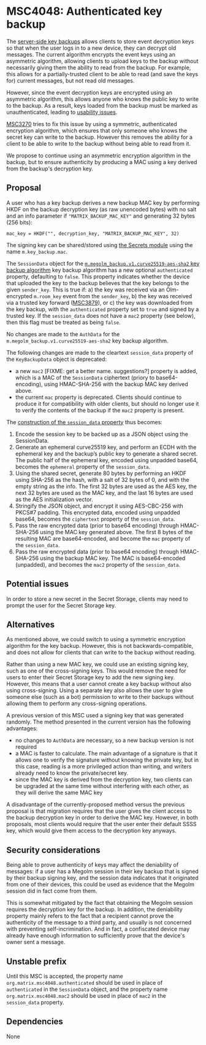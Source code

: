 # MSC4048: Authenticated key backup

The [server-side key
backups](https://spec.matrix.org/unstable/client-server-api/#server-side-key-backups)
allows clients to store event decryption keys so that when the user logs in to
a new device, they can decrypt old messages.  The current algorithm encrypts
the event keys using an asymmetric algorithm, allowing clients to upload keys to
the backup without necessarily giving them the ability to read from the
backup.  For example, this allows for a partially-trusted client to be able to
read (and save the keys for) current messages, but not read old messages.

However, since the event decryption keys are encrypted using an asymmetric
algorithm, this allows anyone who knows the public key to write to the backup.
As a result, keys loaded from the backup must be marked as unauthenticated,
leading to [usability
issues](https://github.com/vector-im/element-web/issues/14323).

[MSC3270](https://github.com/matrix-org/matrix-spec-proposals/pull/3270) tries
to fix this issue by using a symmetric, authenticated encryption algorithm,
which ensures that only someone who knows the secret key can write to the
backup.  However this removes the ability for a client to be able to write to
the backup without being able to read from it.

We propose to continue using an asymmetric encryption algorithm in the backup,
but to ensure authenticity by producing a MAC using a key derived from the
backup's decryption key.

## Proposal

A user who has a key backup derives a new backup MAC key by performing HKDF on
the backup decryption key (as raw unencoded bytes) with no salt and an info
parameter if `"MATRIX_BACKUP_MAC_KEY"` and generating 32 bytes (256 bits):

    mac_key = HKDF("", decryption_key, "MATRIX_BACKUP_MAC_KEY", 32)

The signing key can be shared/stored using [the Secrets
module](https://spec.matrix.org/unstable/client-server-api/#secrets) using the
name `m.key_backup.mac`.

The `SessionData` object for the [`m.megolm_backup.v1.curve25519-aes-sha2` key
backup
algorithm](https://spec.matrix.org/unstable/client-server-api/#backup-algorithm-mmegolm_backupv1curve25519-aes-sha2)
key backup algorithm has a new optional `authenticated` property, defaulting to
`false`.  This property indicates whether the device that uploaded the key to
the backup believes that the key belongs to the given `sender_key`.  This is
true if: a) the key was received via an Olm-encrypted `m.room_key` event from
the `sender_key`, b) the key was received via a trusted key forward
([MSC3879](https://github.com/matrix-org/matrix-spec-proposals/pull/3879)), or
c) the key was downloaded from the key backup, with the `authenticated`
property set to `true` and signed by a trusted key.  If the `session_data` does
not have a `mac2` property (see below), then this flag must be treated as being
`false`.

No changes are made to the `AuthData` for the
`m.megolm_backup.v1.curve25519-aes-sha2` key backup algorithm.

The following changes are made to the cleartext `session_data` property of the
`KeyBackupData` object is deprecated:

- a new `mac2` [FIXME: get a better name.  suggestions?] property is added,
  which is a MAC of the `SessionData` ciphertext (priory to base64-encoding),
  using HMAC-SHA-256 with the backup MAC key derived above.
- the current `mac` property is deprecated.  Clients should continue to produce
  it for compatibility with older clients, but should no longer use it to
  verify the contents of the backup if the `mac2` property is present.

The [construction of the `session_data`
property](https://spec.matrix.org/unstable/client-server-api/#backup-algorithm-mmegolm_backupv1curve25519-aes-sha2)
thus becomes:

1. Encode the session key to be backed up as a JSON object using the
   SessionData.
2. Generate an ephemeral curve25519 key, and perform an ECDH with the ephemeral
   key and the backup’s public key to generate a shared secret. The public half
   of the ephemeral key, encoded using unpadded base64, becomes the `ephemeral`
   property of the `session_data`.
3. Using the shared secret, generate 80 bytes by performing an HKDF using
   SHA-256 as the hash, with a salt of 32 bytes of 0, and with the empty string
   as the info. The first 32 bytes are used as the AES key, the next 32 bytes
   are used as the MAC key, and the last 16 bytes are used as the AES
   initialization vector.
4. Stringify the JSON object, and encrypt it using AES-CBC-256 with PKCS#7
   padding. This encrypted data, encoded using unpadded base64, becomes the
   `ciphertext` property of the `session_data`.
5. Pass the raw encrypted data (prior to base64 encoding) through HMAC-SHA-256
   using the MAC key generated above. The first 8 bytes of the resulting MAC
   are base64-encoded, and become the `mac` property of the `session_data`.
6. Pass the raw encrypted data (prior to base64 encoding) through HMAC-SHA-256
   using the backup MAC key.  The MAC is base64-encoded (unpadded), and becomes
   the `mac2` property of the `session_data`.

## Potential issues

In order to store a new secret in the Secret Storage, clients may need to
prompt the user for the Secret Storage key.

## Alternatives

As mentioned above, we could switch to using a symmetric encryption algorithm
for the key backup.  However, this is not backwards-compatible, and does not
allow for clients that can write to the backup without reading.

Rather than using a new MAC key, we could use an existing signing key, such as
one of the cross-signing keys.  This would remove the need for users to enter
their Secret Storage key to add the new signing key.  However, this means that
a user cannot create a key backup without also using cross-signing.  Using a
separate key also allows the user to give someone else (such as a bot)
permission to write to their backups without allowing them to perform any
cross-signing operations.

A previous version of this MSC used a signing key that was generated randomly.
The method presented in the current version has the following advantages:

- no changes to `AuthData` are necessary, so a new backup version is not
  required
- a MAC is faster to calculate.  The main advantage of a signature is that it
  allows one to verify the signature without knowing the private key, but in
  this case, reading is a more privileged action than writing, and writers
  already need to know the private/secret key.
- since the MAC key is derived from the decryption key, two clients can be
  upgraded at the same time without interfering with each other, as they will
  derive the same MAC key

A disadvantage of the currently-proposed method versus the previous proposal is
that migration requires that the user gives the client access to the backup
decryption key in order to derive the MAC key.  However, in both proposals,
most clients would require that the user enter their default SSSS key, which
would give them access to the decryption key anyways.

## Security considerations

Being able to prove authenticity of keys may affect the deniability of
messages: if a user has a Megolm session in their key backup that is signed by their
backup signing key, and the session data indicates that it originated from one
of their devices, this could be used as evidence that the Megolm session did in
fact come from them.

This is somewhat mitigated by the fact that obtaining the Megolm session
requires the decryption key for the backup.  In addition, the deniability
property mainly refers to the fact that a recipient cannot prove the
authenticity of the message to a third party, and usually is not concerned with
preventing self-incrimination.  And in fact, a confiscated device may already
have enough information to sufficiently prove that the device's owner sent a
message.

## Unstable prefix

Until this MSC is accepted, the property name
`org.matrix.msc4048.authenticated` should be used in place of `authenticated`
in the `SessionData` object, and the property name `org.matrix.msc4048.mac2`
should be used in place of `mac2` in the `session_data` property.

## Dependencies

None
